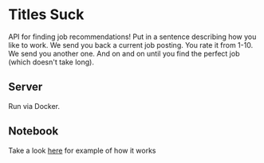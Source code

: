 # Titles Suck

API for finding job recommendations! Put in a sentence describing how you like to work. We send you back a current job posting. You rate it from 1-10. We send you another one. And on and on until you find the perfect job (which doesn't take long).

## Server

Run via Docker.

## Notebook

Take a look [here](https://github.com/nandanrao/titlessuck/blob/master/Word2Vec.ipynb) for example of how it works
